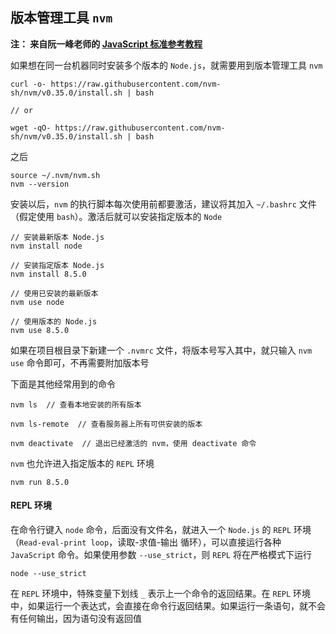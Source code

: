 ## 版本管理工具 ` nvm `

**注： 来自阮一峰老师的 [JavaScript 标准参考教程](http://javascript.ruanyifeng.com/nodejs/basic.html#toc2)**

如果想在同一台机器同时安装多个版本的 ` Node.js `，就需要用到版本管理工具 ` nvm `

```
curl -o- https://raw.githubusercontent.com/nvm-sh/nvm/v0.35.0/install.sh | bash

// or

wget -qO- https://raw.githubusercontent.com/nvm-sh/nvm/v0.35.0/install.sh | bash
```

之后

```
source ~/.nvm/nvm.sh
nvm --version
```

安装以后，` nvm ` 的执行脚本每次使用前都要激活，建议将其加入 ` ~/.bashrc ` 文件（假定使用 ` bash `）。激活后就可以安装指定版本的 ` Node `

```
// 安装最新版本 Node.js
nvm install node

// 安装指定版本 Node.js
nvm install 8.5.0

// 使用已安装的最新版本
nvm use node

// 使用版本的 Node.js
nvm use 8.5.0
```

如果在项目根目录下新建一个 ` .nvmrc ` 文件，将版本号写入其中，就只输入 ` nvm use ` 命令即可，不再需要附加版本号

下面是其他经常用到的命令

```
nvm ls  // 查看本地安装的所有版本

nvm ls-remote  // 查看服务器上所有可供安装的版本

nvm deactivate  // 退出已经激活的 nvm，使用 deactivate 命令
```

` nvm ` 也允许进入指定版本的 ` REPL ` 环境

```
nvm run 8.5.0
```

#### REPL 环境
在命令行键入 ` node ` 命令，后面没有文件名，就进入一个 ` Node.js ` 的 ` REPL ` 环境（` Read-eval-print loop `，读取-求值-输出 循环），可以直接运行各种 ` JavaScript ` 命令。如果使用参数 ` --use_strict `，则 ` REPL ` 将在严格模式下运行

```
node --use_strict
```

在 ` REPL ` 环境中，特殊变量下划线 ` _ ` 表示上一个命令的返回结果。在 ` REPL ` 环境中，如果运行一个表达式，会直接在命令行返回结果。如果运行一条语句，就不会有任何输出，因为语句没有返回值

